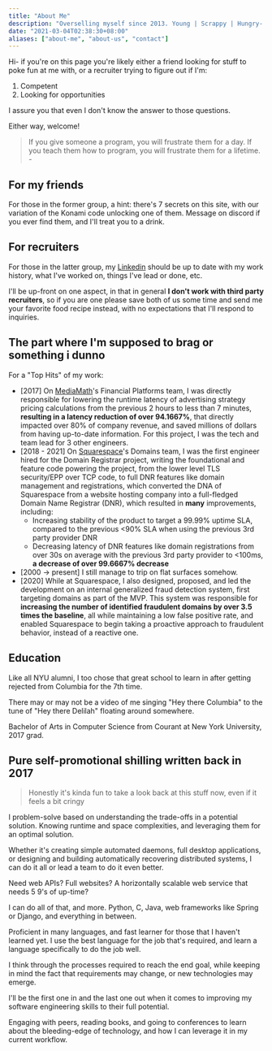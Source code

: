 ```yaml
---
title: "About Me"
description: "Overselling myself since 2013. Young | Scrappy | Hungry- where are my fellow Hamilton fans at?"
date: "2021-03-04T02:38:30+08:00"
aliases: ["about-me", "about-us", "contact"]
---
```

Hi- if you're on this page you're likely either a friend looking
for stuff to poke fun at me with, or a recruiter trying to figure
out if I'm:
1. Competent
1. Looking for opportunities

I assure you that even I don't know the answer to those questions.

Either way, welcome!

> If you give someone a program, you will frustrate them for a day. If you teach them how to program, you will frustrate them for a lifetime. -

## For my friends
For those in the former group, a hint: there's 7 secrets on this site,
with our variation of the Konami code unlocking one of them. Message
on discord if you ever find them, and I'll treat you to a drink.

## For recruiters
For those in the latter group, my [Linkedin](https://www.linkedin.com/in/jasonyaonyu/)
should be up to date with my work history, what I've worked on,
things I've lead or done, etc.

I'll be up-front on one aspect, in that in general
**I don't work with third party recruiters**, so if you are
one please save both of us some time and send me your favorite
food recipe instead, with no expectations that I'll respond to
inquiries.

## The part where I'm supposed to brag or something i dunno
For a "Top Hits" of my work:
- [2017] On [MediaMath](https://www.mediamath.com/)'s Financial Platforms
  team, I was directly responsible for lowering the runtime latency of
  advertising strategy pricing calculations from the previous 2 hours
  to less than 7 minutes, **resulting in a latency reduction of over 94.1667%**,
  that directly impacted over 80% of company revenue, and saved millions
  of dollars from having up-to-date information. For this project, I was
  the tech and team lead for 3 other engineers.
- [2018 - 2021] On [Squarespace](https://www.squarespace.com/)'s Domains
  team, I was the first engineer hired for the Domain Registrar project,
  writing the foundational and feature code powering the project, from the
  lower level TLS security/EPP over TCP code, to full DNR features like
  domain management and registrations, which converted the DNA of Squarespace
  from a website hosting company into a full-fledged Domain Name Registrar
  (DNR), which resulted in **many** improvements, including:
  - Increasing stability of the product to target a 99.99% uptime SLA,
    compared to the previous <90% SLA when using the previous 3rd party
    provider DNR
  - Decreasing latency of DNR features like domain registrations from
    over 30s on average with the previous 3rd party provider to <100ms,
    **a decrease of over 99.6667% decrease**
- [2000 -> present] I still manage to trip on flat surfaces somehow.
- [2020] While at Squarespace, I also designed, proposed, and led the
  development on an internal generalized fraud detection system, first
  targeting domains as part of the MVP. This system was responsible for
  **increasing the number of identified fraudulent domains by over 3.5 times
  the baseline**, all while maintaining a low false positive rate, and enabled
  Squarespace to begin taking a proactive approach to fraudulent behavior,
  instead of a reactive one.

## Education
Like all NYU alumni, I too chose that great school to learn in
after getting rejected from Columbia for the 7th time.

There may or may not be a video of me singing "Hey there Columbia" to
the tune of "Hey there Delilah" floating around somewhere.

Bachelor of Arts in Computer Science from Courant at New York University, 2017 grad.

## Pure self-promotional shilling written back in 2017
> Honestly it's kinda fun to take a look back at this
stuff now, even if it feels a bit cringy

I problem-solve based on understanding the trade-offs in a potential
solution. Knowing runtime and space complexities, and leveraging them
for an optimal solution.

Whether it's creating simple automated daemons, full desktop applications,
or designing and building automatically recovering distributed systems,
I can do it all or lead a team to do it even better.

Need web APIs? Full websites? A horizontally scalable web
service that needs 5 9's of up-time?

I can do all of that, and more. Python, C, Java, web frameworks like
Spring or Django, and everything in between.

Proficient in many languages, and fast learner for those that I haven't
learned yet. I use the best language for the job that's required, and learn
a language specifically to do the job well.

I think through the processes required to reach the end goal, while keeping
in mind the fact that requirements may change, or new technologies may emerge.

I'll be the first one in and the last one out when it comes to improving
my software engineering skills to their full potential.

Engaging with peers, reading books, and going to conferences to learn about
the bleeding-edge of technology, and how I can leverage it in my current
workflow.
